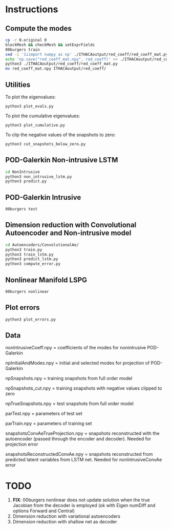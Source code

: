 # Instructions

## Compute the modes

~~~bash
cp -r 0.original 0
blockMesh && checkMesh && setExprFields
00burgers train
sed -i '1iimport numpy as np' ./ITHACAoutput/red_coeff/red_coeff_mat.py
echo 'np.save("red_coeff_mat.npy", red_coeff)' >> ./ITHACAoutput/red_coeff/red_coeff_mat.py
python3 ./ITHACAoutput/red_coeff/red_coeff_mat.py
mv red_coeff_mat.npy ITHACAoutput/red_coeff/
~~~

## Utilities

To plot the eigenvalues:

```
python3 plot_evals.py
```

To plot the cumulative eigenvalues:

```
python3 plot_cumulative.py
```

To clip the negative values of the snapshots to zero:

```bash
python3 cut_snapshots_below_zero.py
```

## POD-Galerkin Non-intrusive LSTM

~~~bash
cd NonIntrusive
python3 non_intrusive_lstm.py
python3 predict.py
~~~

## POD-Galerkin Intrusive

~~~bash
00burgers test
~~~

## Dimension reduction with Convolutional Autoencoder  and Non-intrusive model

~~~bash
cd Autoencoders/ConvolutionalAe/
python3 train.py
python3 train_lstm.py
python3 predict_lstm.py
python3 compute_error.py
~~~

## Nonlinear Manifold LSPG

~~~bash
00burgers nonlinear
~~~

## Plot errors

~~~bash
python3 plot_errors.py
~~~

## Data

nonIntrusiveCoeff.npy = coefficients of the modes for nonintrusive POD-Galerkin

npInitialAndModes.npy = initial and selected modes for projection of POD-Galerkin

npSnapshots.npy = training snapshots from full order model

npSnapshots_cut.npy = training snapshots with negative values clipped to zero

npTrueSnapshots.npy = test snapshots from full order model

parTest.npy = parameters of test set

parTrain.npy = parameters of training set

snapshotsConvAeTrueProjection.npy = snapshots reconstructed with the autoencoder (passed through the encoder and decoder). Needed for projection error

snapshotsReconstructedConvAe.npy = snapshots reconstructed from predicted latent variables from LSTM net. Needed for nonIntrusiveConvAe error

# TODO

1. **FIX**: 00burgers nonlinear does not update solution when the true Jacobian from the decoder is employed (ok with Eigen numDiff and options Forward and Central)
2. Dimension reduction with variational autoencoders
3. Dimension reduction with shallow net as decoder

